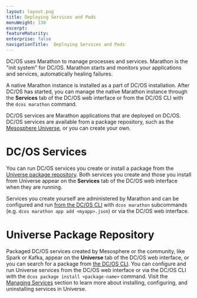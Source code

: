 ```yaml
---
layout: layout.pug
title: Deploying Services and Pods
menuWeight: 130
excerpt:
featureMaturity:
enterprise: false
navigationTitle:  Deploying Services and Pods
---
```


<!-- This source repo for this topic is https://github.com/dcos/dcos-docs -->


DC/OS uses Marathon to manage processes and services. Marathon is the "init system" for DC/OS. Marathon starts and monitors your applications and services, automatically healing failures.

A native Marathon instance is installed as a part of DC/OS installation. After DC/OS has started, you can manage the native Marathon instance through the **Services** tab of the DC/OS web interface or from the DC/OS CLI with the `dcos marathon` command.

DC/OS services are Marathon applications that are deployed on DC/OS. DC/OS services are available from a package repository, such as the [Mesosphere Universe](/docs/1.9/overview/concepts/#mesosphere-universe), or you can create your own.

#  DC/OS Services

You can run DC/OS services you create or install a package from the [Universe package repository](/docs/1.9/gui/#-a-name-universe-a-universe). Both services you create and those you install from Universe appear on the **Services** tab of the DC/OS web interface when they are running.

Services you create yourself are administered by Marathon and can be configured and run [from the DC/OS CLI](/docs/1.9/cli/command-reference/) with `dcos marathon` subcommands (e.g. `dcos marathon app add <myapp>.json`) or via the DC/OS web interface.

# Universe Package Repository
Packaged DC/OS services created by Mesosphere or the community, like Spark or Kafka, appear on the **Universe** tab of the DC/OS web interface, or you can search for a package from [the DC/OS CLI](/docs/1.9/cli/command-reference/). You can configure and run Universe services from the DC/OS web interface or via the DC/OS CLI with the `dcos package install <package-name>` command. Visit the [Managing Services](/docs/1.9/deploying-services/) section to learn more about installing, configuring, and uninstalling services in Universe.
